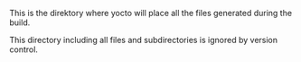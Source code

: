 This is the direktory where yocto will place all the files generated during the build.

This directory including all files and subdirectories is ignored by version control.
